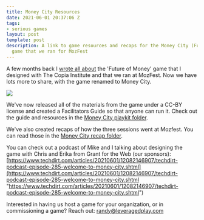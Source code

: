 ```yaml
---
title: Money City Resources
date: 2021-06-01 20:37:06 Z
tags:
- serious games
layout: post
template: post
description: A link to game resources and recaps for the Money City (Future of Money)
  game that we ran for MozFest
---
```


A few months back I [wrote all about](https://blog.randylubin.com/serious-games-future-of-money-run-at-mozfest) the 'Future of Money' game that I designed with The Copia Institute and that we ran at MozFest. Now we have lots more to share, with the game renamed to Money City. 

![](https://ii.techdirt.com/s/t/images/posts/MoneyCity-680px.jpg)

We've now released all of the materials from the game under a CC-BY license and created a Facilitators Guide so that anyone can run it. Check out the guide and resources in the [Money City playkit folder](https://drive.google.com/drive/folders/1jxSxpF8vAO54puua9hK20z3y6Ei_y9am).

We've also created recaps of how the three sessions went at Mozfest. You can read those in the [Money City recap folder](https://drive.google.com/drive/folders/1XHm12b86WIKU1P53vL5uP3zi0CVacQ5_).

You can check out a podcast of Mike and I talking about designing the game with Chris and Erika from Grant for the Web (our sponsors): [https://www.techdirt.com/articles/20210601/12082146907/techdirt-podcast-episode-285-welcome-to-money-city.shtml](https://www.techdirt.com/articles/20210601/12082146907/techdirt-podcast-episode-285-welcome-to-money-city.shtml "https://www.techdirt.com/articles/20210601/12082146907/techdirt-podcast-episode-285-welcome-to-money-city.shtml")

Interested in having us host a game for your organization, or in commissioning a game? Reach out: randy@leveragedplay.com